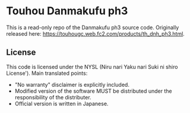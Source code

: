 # Touhou Danmakufu ph3

This is a read-only repo of the Danmakufu ph3 source code. Originally released
here: https://touhougc.web.fc2.com/products/th_dnh_ph3.html.

## License

This code is licensed under the NYSL (Niru nari Yaku nari Suki ni shiro License'). Main translated points: 

 * "No warranty" disclaimer is explicitly included.
 * Modified version of the software MUST be distributed under the responsibility of the distributer.
 * Official version is written in Japanese.
